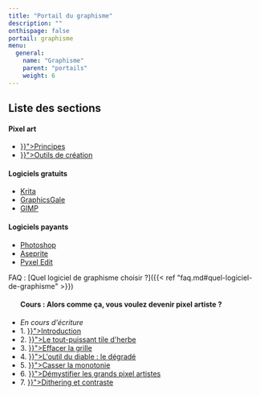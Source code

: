 ```yaml
---
title: "Portail du graphisme"
description: ""
onthispage: false
portail: graphisme
menu:
  general:
    name: "Graphisme"
    parent: "portails"
    weight: 6
---
```


## Liste des sections

<div id="index-flex-container">
    <section>
        <h4>Pixel art</h4>
        <ul>
          <li><a href="{{< ref "graphisme/pixelart/principes.md" >}}">Principes</a></li>
          <li><a href="{{< ref "graphisme/pixelart/outils.md" >}}">Outils de création</a></li>
        </ul>
    </section>
    <section>
    	<h4>Logiciels gratuits</h4>
        <ul>
          <li><a href="https://krita.org/fr/">Krita</a></li>
          <li><a href="https://graphicsgale.com/us/">GraphicsGale</a></li>
          <li><a href="https://www.gimp.org/">GIMP</a></li>
        </ul>
    </section>
    <section>
    	<h4>Logiciels payants</h4>
        <ul>
          <li><a href="https://www.adobe.com/fr/products/photoshop.html">Photoshop</a></li>
          <li><a href="https://www.aseprite.org/">Aseprite</a></li>
          <li><a href="https://pyxeledit.com/about.php">Pyxel Edit</a></li>
        </ul>
    </section>
</div>

FAQ : [Quel logiciel de graphisme choisir ?]({{< ref "faq.md#quel-logiciel-de-graphisme" >}})

<div id="index-flex-container">
    <section>
        <ul>
        <h4>Cours : Alors comme ça, vous voulez devenir pixel artiste ?</h4>
          <li><i>En cours d'écriture</i></li>
          <li>1. <a href="{{< ref "graphisme/devenir-pixel-artiste/introduction.md" >}}">Introduction</a></li>
          <li>2. <a href="{{< ref "graphisme/devenir-pixel-artiste/le-tile-d-herbe.md" >}}">Le tout-puissant tile d'herbe</a></li>
          <li>3. <a href="{{< ref "graphisme/devenir-pixel-artiste/effacer-la-grille.md" >}}">Effacer la grille</a></li>
          <li>4. <a href="{{< ref "graphisme/devenir-pixel-artiste/le-degrade.md" >}}">L'outil du diable : le dégradé</a></li>
          <li>5. <a href="{{< ref "graphisme/devenir-pixel-artiste/casser-la-monotonie.md" >}}">Casser la monotonie</a></li>
          <li>6. <a href="{{< ref "graphisme/devenir-pixel-artiste/demystifier-les-grands.md" >}}">Démystifier les grands pixel artistes</a></li>
          <li>7. <a href="{{< ref "graphisme/devenir-pixel-artiste/dithering-et-contraste.md" >}}">Dithering et contraste</a></li>
        </ul>
    </section>
</div>
